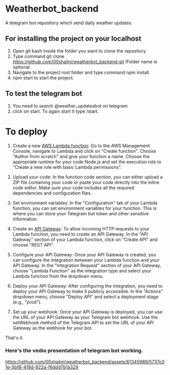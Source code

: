 # Weatherbot_backend
A telegram bot repository which send daily weather updates.

## For installing the project on your localhost

1. Open git bash inside the folder you want to clone the repository.
2. Type command git clone https://github.com/00shalini/weatherbot_backend.git <folder name> !Folder name is optional.
3. Navigate to the project root folder and type command npm install.
4. npm start to start the project.

## To test the telegram bot 

1. You need to search @weather_updatesbot on telegram
2. click on start. To again start it type /start.

# To deploy

1. Create a new [AWS Lambda function](https://us-east-1.console.aws.amazon.com/lambda/home?region=us-east-1#/functions): Go to the AWS Management Console, navigate to Lambda and click on "Create function". Choose "Author from scratch" and give your function a name. Choose the appropriate runtime for your code Node.js and set the execution role to "Create a new role with basic Lambda permissions".

2. Upload your code: In the function code section, you can either upload a ZIP file containing your code or paste your code directly into the inline code editor. Make sure your code includes all the required dependencies and configuration files.

3. Set environment variables: In the "Configuration" tab of your Lambda function, you can set environment variables for your function. This is where you can store your Telegram bot token and other sensitive information.

4. Create an [API Gateway](https://us-east-1.console.aws.amazon.com/apigateway/main/apis?region=us-east-1): To allow incoming HTTP requests to your Lambda function, you need to create an API Gateway. In the "API Gateway" section of your Lambda function, click on "Create API" and choose "REST API".

5. Configure your API Gateway: Once your API Gateway is created, you can configure the integration between your Lambda function and your API Gateway. In the "Integration Request" section of your API Gateway, choose "Lambda Function" as the integration type and select your Lambda function from the dropdown menu.

6. Deploy your API Gateway: After configuring the integration, you need to deploy your API Gateway to make it publicly accessible. In the "Actions" dropdown menu, choose "Deploy API" and select a deployment stage (e.g., "prod").

7. Set up your webhook: Once your API Gateway is deployed, you can use the URL of your API Gateway as your Telegram bot webhook. Use the setWebhook method of the Telegram API to set the URL of your API Gateway as the webhook for your bot.

That's it.
### Here's the vedio presentation of telegram bot working. 
  https://github.com/00shalini/weatherbot_backend/assets/61345989/5737c01e-5bf8-418d-922a-f6ddd7b1a329
